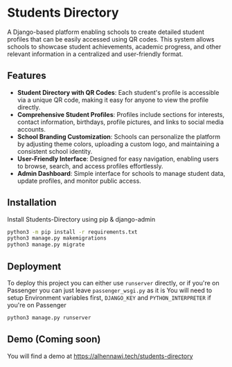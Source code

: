 
# Students Directory

A Django-based platform enabling schools to create detailed student profiles that can be easily accessed using QR codes. This system allows schools to showcase student achievements, academic progress, and other relevant information in a centralized and user-friendly format.

## Features
- **Student Directory with QR Codes**: Each student's profile is accessible via a unique QR code, making it easy for anyone to view the profile directly.
- **Comprehensive Student Profiles**: Profiles include sections for interests, contact information, birthdays, profile pictures, and links to social media accounts.
- **School Branding Customization**: Schools can personalize the platform by adjusting theme colors, uploading a custom logo, and maintaining a consistent school identity.
- **User-Friendly Interface**: Designed for easy navigation, enabling users to browse, search, and access profiles effortlessly.
- **Admin Dashboard**: Simple interface for schools to manage student data, update profiles, and monitor public access.
## Installation

Install Students-Directory using pip & django-admin

```bash
python3 -m pip install -r requirements.txt
python3 manage.py makemigrations
python3 manage.py migrate
```

## Deployment 

To deploy this project you can either use `runserver` directly, or if you're on Passenger you can just leave `passenger_wsgi.py` as it is
You will need to setup Environment variables first, `DJANGO_KEY` and `PYTHON_INTERPRETER` if you're on Passenger
```bash
python3 manage.py runserver
```


## Demo (Coming soon)

You will find a demo at https://alhennawi.tech/students-directory

